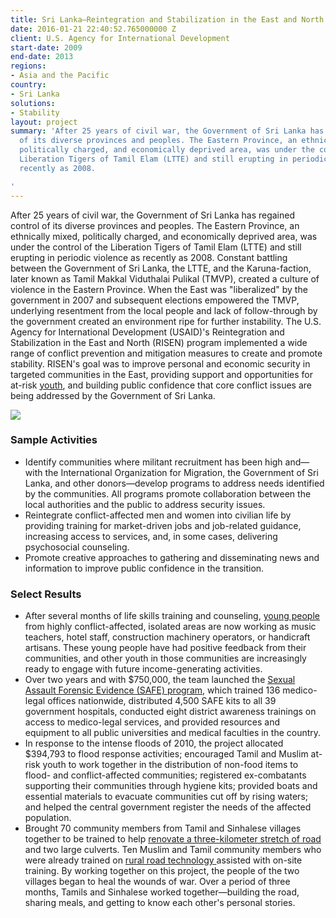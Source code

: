 ```yaml
---
title: Sri Lanka—Reintegration and Stabilization in the East and North (RISEN)
date: 2016-01-21 22:40:52.765000000 Z
client: U.S. Agency for International Development
start-date: 2009
end-date: 2013
regions:
- Asia and the Pacific
country:
- Sri Lanka
solutions:
- Stability
layout: project
summary: 'After 25 years of civil war, the Government of Sri Lanka has regained control
  of its diverse provinces and peoples. The Eastern Province, an ethnically mixed,
  politically charged, and economically deprived area, was under the control of the
  Liberation Tigers of Tamil Elam (LTTE) and still erupting in periodic violence as
  recently as 2008.

'
---
```


After 25 years of civil war, the Government of Sri Lanka has regained control of its diverse provinces and peoples. The Eastern Province, an ethnically mixed, politically charged, and economically deprived area, was under the control of the Liberation Tigers of Tamil Elam (LTTE) and still erupting in periodic violence as recently as 2008. Constant battling between the Government of Sri Lanka, the LTTE, and the Karuna-faction, later known as Tamil Makkal Viduthalai Pulikal (TMVP), created a culture of violence in the Eastern Province. When the East was "liberalized" by the government in 2007 and subsequent elections empowered the TMVP, underlying resentment from the local people and lack of follow-through by the government created an environment ripe for further instability. The U.S. Agency for International Development (USAID)'s Reintegration and Stabilization in the East and North (RISEN) program implemented a wide range of conflict prevention and mitigation measures to create and promote stability. RISEN's goal was to improve personal and economic security in targeted communities in the East, providing support and opportunities for at-risk [youth][1], and building public confidence that core conflict issues are being addressed by the Government of Sri Lanka.

![][2]

###  Sample Activities

* Identify communities where militant recruitment has been high and—with the International Organization for Migration, the Government of Sri Lanka, and other donors—develop programs to address needs identified by the communities. All programs promote collaboration between the local authorities and the public to address security issues.
* Reintegrate conflict-affected men and women into civilian life by providing training for market-driven jobs and job-related guidance, increasing access to services, and, in some cases, delivering psychosocial counseling.
* Promote creative approaches to gathering and disseminating news and information to improve public confidence in the transition.

###  Select Results

* After several months of life skills training and counseling, [young people][3] from highly conflict-affected, isolated areas are now working as music teachers, hotel staff, construction machinery operators, or handicraft artisans. These young people have had positive feedback from their communities, and other youth in those communities are increasingly ready to engage with future income-generating activities.
* Over two years and with $750,000, the team launched the [Sexual Assault Forensic Evidence (SAFE) program][4], which trained 136 medico-legal offices nationwide, distributed 4,500 SAFE kits to all 39 government hospitals, conducted eight district awareness trainings on access to medico-legal services, and provided resources and equipment to all public universities and medical faculties in the country.
* In response to the intense floods of 2010, the project allocated $394,793 to flood response activities; encouraged Tamil and Muslim at-risk youth to work together in the distribution of non-food items to flood- and conflict-affected communities; registered ex-combatants supporting their communities through hygiene kits; provided boats and essential materials to evacuate communities cut off by rising waters; and helped the central government register the needs of the affected population.
* Brought 70 community members from Tamil and Sinhalese villages together to be trained to help [renovate a three-kilometer stretch of road][5] and two large culverts. Ten Muslim and Tamil community members who were already trained on [rural road technology ][6]assisted with on-site training. By working together on this project, the people of the two villages began to heal the wounds of war. Over a period of three months, Tamils and Sinhalese worked together—building the road, sharing meals, and getting to know each other's personal stories.

[1]: http://www.youtube.com/watch?v=Ue4V_hythPk&feature=youtu.be
[2]: /assets/images/projects/SriLankaRISEN.jpg
[3]: /news/risen-project-engages-sri-lankan-youth-ancient-festival
[4]: http://dai-global-developments.com/articles/evidence-kits-turning-the-tide-on-sexual-violence.html
[5]: http://dai-global-developments.com/articles/connecting-communities.html
[6]: http://www.youtube.com/watch?v=NdlAd2zjQ90
